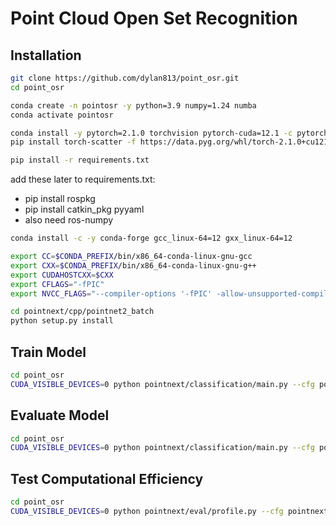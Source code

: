 # Point Cloud Open Set Recognition

## Installation

```bash
git clone https://github.com/dylan813/point_osr.git
cd point_osr
```

```bash
conda create -n pointosr -y python=3.9 numpy=1.24 numba
conda activate pointosr
```

```bash
conda install -y pytorch=2.1.0 torchvision pytorch-cuda=12.1 -c pytorch -c nvidia
pip install torch-scatter -f https://data.pyg.org/whl/torch-2.1.0+cu121.html

pip install -r requirements.txt
```
add these later to requirements.txt:
- pip install rospkg
- pip install catkin_pkg pyyaml
- also need ros-numpy

```bash
conda install -c -y conda-forge gcc_linux-64=12 gxx_linux-64=12

export CC=$CONDA_PREFIX/bin/x86_64-conda-linux-gnu-gcc
export CXX=$CONDA_PREFIX/bin/x86_64-conda-linux-gnu-g++
export CUDAHOSTCXX=$CXX
export CFLAGS="-fPIC"
export NVCC_FLAGS="--compiler-options '-fPIC' -allow-unsupported-compiler"
```

```bash
cd pointnext/cpp/pointnet2_batch
python setup.py install
```

## Train Model
```bash
cd point_osr
CUDA_VISIBLE_DEVICES=0 python pointnext/classification/main.py --cfg pointnext/cfgs/pointnext-s.yaml
```

## Evaluate Model
```bash
cd point_osr
CUDA_VISIBLE_DEVICES=0 python pointnext/classification/main.py --cfg pointnext/cfgs/pointnext-s.yaml mode=test --pretrained_path log/cfgs/.../...ckpt_best.pth
```

## Test Computational Efficiency
```bash
cd point_osr
CUDA_VISIBLE_DEVICES=0 python pointnext/eval/profile.py --cfg pointnext/cfgs/pointnext-s.yaml batch_size=128 num_points=1024 timing=True flops=True
```
